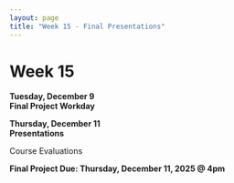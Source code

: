 ```yaml
---
layout: page
title: "Week 15 - Final Presentations"
---
```


# Week 15

**Tuesday, December 9**  
**Final Project Workday**

**Thursday, December 11**  
**Presentations**

Course Evaluations

**Final Project Due: Thursday, December 11, 2025 @ 4pm**
